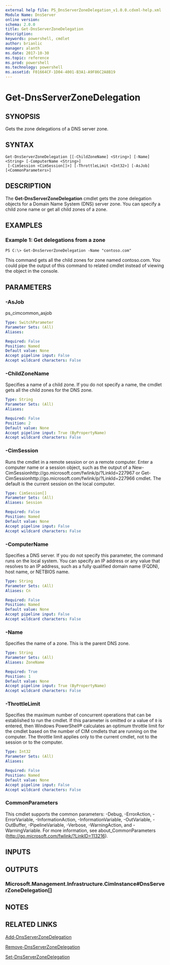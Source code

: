 ```yaml
---
external help file: PS_DnsServerZoneDelegation_v1.0.0.cdxml-help.xml
Module Name: DnsServer
online version: 
schema: 2.0.0
title: Get-DnsServerZoneDelegation
description: 
keywords: powershell, cmdlet
author: brianlic
manager: alanth
ms.date: 2017-10-30
ms.topic: reference
ms.prod: powershell
ms.technology: powershell
ms.assetid: F01664CF-1D04-4001-B3A1-A9F86C2A8B19
---
```


# Get-DnsServerZoneDelegation

## SYNOPSIS
Gets the zone delegations of a DNS server zone.

## SYNTAX

```
Get-DnsServerZoneDelegation [[-ChildZoneName] <String>] [-Name] <String> [-ComputerName <String>]
 [-CimSession <CimSession[]>] [-ThrottleLimit <Int32>] [-AsJob] [<CommonParameters>]
```

## DESCRIPTION
The **Get-DnsServerZoneDelegation** cmdlet gets the zone delegation objects for a Domain Name System (DNS) server zone.
You can specify a child zone name or get all child zones of a zone.

## EXAMPLES

### Example 1: Get delegations from a zone
```
PS C:\> Get-DnsServerZoneDelegation -Name "contoso.com"
```

This command gets all the child zones for zone named contoso.com.
You could pipe the output of this command to related cmdlet instead of viewing the object in the console.

## PARAMETERS

### -AsJob
ps_cimcommon_asjob

```yaml
Type: SwitchParameter
Parameter Sets: (All)
Aliases: 

Required: False
Position: Named
Default value: None
Accept pipeline input: False
Accept wildcard characters: False
```

### -ChildZoneName
Specifies a name of a child zone.
If you do not specify a name, the cmdlet gets all the child zones for the DNS zone.

```yaml
Type: String
Parameter Sets: (All)
Aliases: 

Required: False
Position: 2
Default value: None
Accept pipeline input: True (ByPropertyName)
Accept wildcard characters: False
```

### -CimSession
Runs the cmdlet in a remote session or on a remote computer.
Enter a computer name or a session object, such as the output of a New-CimSessionhttp://go.microsoft.com/fwlink/p/?LinkId=227967 or Get-CimSessionhttp://go.microsoft.com/fwlink/p/?LinkId=227966 cmdlet.
The default is the current session on the local computer.

```yaml
Type: CimSession[]
Parameter Sets: (All)
Aliases: Session

Required: False
Position: Named
Default value: None
Accept pipeline input: False
Accept wildcard characters: False
```

### -ComputerName
Specifies a DNS server.
If you do not specify this parameter, the command runs on the local system.
You can specify an IP address or any value that resolves to an IP address, such as a fully qualified domain name (FQDN), host name, or NETBIOS name.

```yaml
Type: String
Parameter Sets: (All)
Aliases: Cn

Required: False
Position: Named
Default value: None
Accept pipeline input: False
Accept wildcard characters: False
```

### -Name
Specifies the name of a zone.
This is the parent DNS zone.

```yaml
Type: String
Parameter Sets: (All)
Aliases: ZoneName

Required: True
Position: 1
Default value: None
Accept pipeline input: True (ByPropertyName)
Accept wildcard characters: False
```

### -ThrottleLimit
Specifies the maximum number of concurrent operations that can be established to run the cmdlet.
If this parameter is omitted or a value of `0` is entered, then Windows PowerShell® calculates an optimum throttle limit for the cmdlet based on the number of CIM cmdlets that are running on the computer.
The throttle limit applies only to the current cmdlet, not to the session or to the computer.

```yaml
Type: Int32
Parameter Sets: (All)
Aliases: 

Required: False
Position: Named
Default value: None
Accept pipeline input: False
Accept wildcard characters: False
```

### CommonParameters
This cmdlet supports the common parameters: -Debug, -ErrorAction, -ErrorVariable, -InformationAction, -InformationVariable, -OutVariable, -OutBuffer, -PipelineVariable, -Verbose, -WarningAction, and -WarningVariable. For more information, see about_CommonParameters (http://go.microsoft.com/fwlink/?LinkID=113216).

## INPUTS

## OUTPUTS

### Microsoft.Management.Infrastructure.CimInstance#DnsServerZoneDelegation[]

## NOTES

## RELATED LINKS

[Add-DnsServerZoneDelegation](./Add-DnsServerZoneDelegation.md)

[Remove-DnsServerZoneDelegation](./Remove-DnsServerZoneDelegation.md)

[Set-DnsServerZoneDelegation](./Set-DnsServerZoneDelegation.md)

